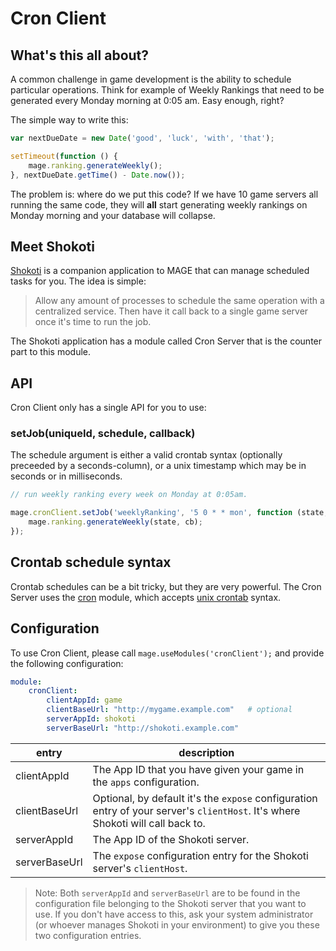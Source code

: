 # Cron Client


## What's this all about?

A common challenge in game development is the ability to schedule particular operations. Think for
example of Weekly Rankings that need to be generated every Monday morning at 0:05 am. Easy enough,
right?

The simple way to write this:

```javascript
var nextDueDate = new Date('good', 'luck', 'with', 'that');

setTimeout(function () {
	mage.ranking.generateWeekly();
}, nextDueDate.getTime() - Date.now());
```

The problem is: where do we put this code? If we have 10 game servers all running the same code,
they will **all** start generating weekly rankings on Monday morning and your database will
collapse.


## Meet Shokoti

[Shokoti](https://github.com/Wizcorp/shokoti) is a companion application to MAGE that can manage
scheduled tasks for you. The idea is simple:

> Allow any amount of processes to schedule the same operation with a centralized service. Then have
> it call back to a single game server once it's time to run the job.

The Shokoti application has a module called Cron Server that is the counter part to this module.


## API

Cron Client only has a single API for you to use:

### setJob(uniqueId, schedule, callback)

The schedule argument is either a valid crontab syntax (optionally preceeded by a seconds-column),
or a unix timestamp which may be in seconds or in milliseconds.

```javascript
// run weekly ranking every week on Monday at 0:05am.

mage.cronClient.setJob('weeklyRanking', '5 0 * * mon', function (state, cb) {
	mage.ranking.generateWeekly(state, cb);
});
```


## Crontab schedule syntax

Crontab schedules can be a bit tricky, but they are very powerful. The Cron Server uses the
[cron](https://npmjs.org/package/cron) module, which accepts [unix crontab](http://crontab.org)
syntax.


## Configuration

To use Cron Client, please call `mage.useModules('cronClient');` and provide the following
configuration:

```yaml
module:
    cronClient:
        clientAppId: game
        clientBaseUrl: "http://mygame.example.com"   # optional
        serverAppId: shokoti
        serverBaseUrl: "http://shokoti.example.com"
```

| entry         | description |
|---------------|-------------|
| clientAppId   | The App ID that you have given your game in the `apps` configuration. |
| clientBaseUrl | Optional, by default it's the `expose` configuration entry of your server's `clientHost`. It's where Shokoti will call back to. |
| serverAppId   | The App ID of the Shokoti server. |
| serverBaseUrl | The `expose` configuration entry for the Shokoti server's `clientHost`. |

> Note: Both `serverAppId` and `serverBaseUrl` are to be found in the configuration file belonging
> to the Shokoti server that you want to use. If you don't have access to this, ask your system
> administrator (or whoever manages Shokoti in your environment) to give you these two configuration
> entries.
